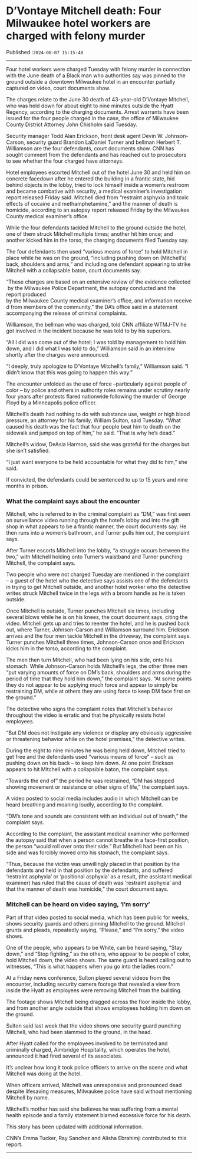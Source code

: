 # D’Vontaye Mitchell death: Four Milwaukee hotel workers are charged with felony murder

Published :`2024-08-07 15:15:48`

---

Four hotel workers were charged Tuesday with felony murder in connection with the June death of a Black man who authorities say was pinned to the ground outside a downtown Milwaukee hotel in an encounter partially captured on video, court documents show.

The charges relate to the June 30 death of 43-year-old D’Vontaye Mitchell, who was held down for about eight to nine minutes outside the Hyatt Regency, according to the charging documents. Arrest warrants have been issued for the four people charged in the case, the office of Milwaukee County District Attorney John Chisholm said Tuesday.

Security manager Todd Alan Erickson, front desk agent Devin W. Johnson-Carson, security guard Brandon LaDaniel Turner and bellman Herbert T. Williamson are the four defendants, court documents show. CNN has sought comment from the defendants and has reached out to prosecutors to see whether the four charged have attorneys.

Hotel employees escorted Mitchell out of the hotel June 30 and held him on concrete facedown after he entered the building in a frantic state, hid behind objects in the lobby, tried to lock himself inside a women’s restroom and became combative with security, a medical examiner’s investigation report released Friday said. Mitchell died from “restraint asphyxia and toxic effects of cocaine and methamphetamine,” and the manner of death is homicide, according to an autopsy report released Friday by the Milwaukee County medical examiner’s office.

While the four defendants tackled Mitchell to the ground outside the hotel, one of them struck Mitchell multiple times; another hit him once; and another kicked him in the torso, the charging documents filed Tuesday say.

The four defendants then used “various means of force” to hold Mitchell in place while he was on the ground, “including pushing down on (Mitchell’s) back, shoulders and arms,” and including one defendant appearing to strike Mitchell with a collapsable baton, court documents say.

“These charges are based on an extensive review of the evidence collected by the Milwaukee Police Department, the autopsy conducted and the report produced by the Milwaukee County medical examiner’s office, and information received from members of the community,” the DA’s office said in a statement accompanying the release of criminal complaints.

Williamson, the bellman who was charged, told CNN affiliate WTMJ-TV he got involved in the incident because he was told to by his superiors.

“All I did was come out of the hotel; I was told by management to hold him down, and I did what I was told to do,” Williamson said in an interview shortly after the charges were announced.

“I deeply, truly apologize to D’Vontaye Mitchell’s family,” Williamson said. “I didn’t know that this was going to happen this way.”

The encounter unfolded as the use of force –particularly against people of color – by police and others in authority roles remains under scrutiny nearly four years after protests flared nationwide following the murder of George Floyd by a Minneapolis police officer.

Mitchell’s death had nothing to do with substance use, weight or high blood pressure, an attorney for his family, William Sulton, said Tuesday. “What caused his death was the fact that four people beat him to death on the sidewalk and jumped on top of him,” he said. “That is why he’s dead.”

Mitchell’s widow, DeAsia Harmon, said she was grateful for the charges but she isn’t satisfied.

“I just want everyone to be held accountable for what they did to him,” she said.

If convicted, the defendants could be sentenced to up to 15 years and nine months in prison.

### What the complaint says about the encounter

Mitchell, who is referred to in the criminal complaint as “DM,” was first seen on surveillance video running through the hotel’s lobby and into the gift shop in what appears to be a frantic manner, the court documents say. He then runs into a women’s bathroom, and Turner pulls him out, the complaint says.

After Turner escorts Mitchell into the lobby, “a struggle occurs between the two,” with Mitchell holding onto Turner’s waistband and Turner punching Mitchell, the complaint says.

Two people who were not charged Tuesday are mentioned in the complaint – a guest of the hotel who the detective says assists one of the defendants in trying to get Mitchell outside, and another hotel worker who the detective writes struck Mitchell twice in the legs with a broom handle as he is taken outside.

Once Mitchell is outside, Turner punches Mitchell six times, including several blows while he is on his knees, the court document says, citing the video. Mitchell gets up and tries to reenter the hotel, and he is pushed back out, where Turner, Johnson-Carson and Williamson surround him. Erickson arrives and the four men tackle Mitchell in the driveway, the complaint says. Turner punches Mitchell three times, Johnson-Carson once and Erickson kicks him in the torso, according to the complaint.

The men then turn Mitchell, who had been lying on his side, onto his stomach. While Johnson-Carson holds Mitchell’s legs, the other three men “put varying amounts of force on DM’s back, shoulders and arms during the period of time that they hold him down,” the complaint says. “At some points they do not appear to be applying much force and appear to simply be restraining DM, while at others they are using force to keep DM face first on the ground.”

The detective who signs the complaint notes that Mitchell’s behavior throughout the video is erratic and that he physically resists hotel employees.

“But DM does not instigate any violence or display any obviously aggressive or threatening behavior while on the hotel premises,” the detective writes.

During the eight to nine minutes he was being held down, Mitchell tried to get free and the defendants used “various means of force” – such as pushing down on his back – to keep him down. At one point Erickson appears to hit Mitchell with a collapsible baton, the complaint says.

“Towards the end of” the period he was restrained, “DM has stopped showing movement or resistance or other signs of life,” the complaint says.

A video posted to social media includes audio in which Mitchell can be heard breathing and moaning loudly, according to the complaint.

“DM’s tone and sounds are consistent with an individual out of breath,” the complaint says.

According to the complaint, the assistant medical examiner who performed the autopsy said that when a person cannot breathe in a face-first position, the person “would roll over onto their side.” But Mitchell had been on his side and was forcibly moved onto his stomach, the complaint says.

“Thus, because the victim was unwillingly placed in that position by the defendants and held in that position by the defendants, and suffered ‘restraint asphyxia’ or ‘positional asphyxia’ as a result, (the assistant medical examiner) has ruled that the cause of death was ‘restraint asphyxia’ and that the manner of death was homicide,” the court document says.

### Mitchell can be heard on video saying, ‘I’m sorry’

Part of that video posted to social media, which has been public for weeks, shows security guards and others pinning Mitchell to the ground. Mitchell grunts and pleads, repeatedly saying, “Please,” and “I’m sorry,” the video shows.

One of the people, who appears to be White, can be heard saying, “Stay down,” and “Stop fighting,” as the others, who appear to be people of color, hold Mitchell down, the video shows. The same guard is heard calling out to witnesses, “This is what happens when you go into the ladies room.”

At a Friday news conference, Sulton played several videos from the encounter, including security camera footage that revealed a view from inside the Hyatt as employees were removing Mitchell from the building.

The footage shows Mitchell being dragged across the floor inside the lobby, and from another angle outside that shows employees holding him down on the ground.

Sulton said last week that the video shows one security guard punching Mitchell, who had been slammed to the ground, in the head.

After Hyatt called for the employees involved to be terminated and criminally charged, Aimbridge Hospitality, which operates the hotel, announced it had fired several of its associates.

It’s unclear how long it took police officers to arrive on the scene and what Mitchell was doing at the hotel.

When officers arrived, Mitchell was unresponsive and pronounced dead despite lifesaving measures, Milwaukee police have said without mentioning Mitchell by name.

Mitchell’s mother has said she believes he was suffering from a mental health episode and a family statement blamed excessive force for his death.

This story has been updated with additional information.

CNN’s Emma Tucker, Ray Sanchez and Alisha Ebrahimji contributed to this report.

---

